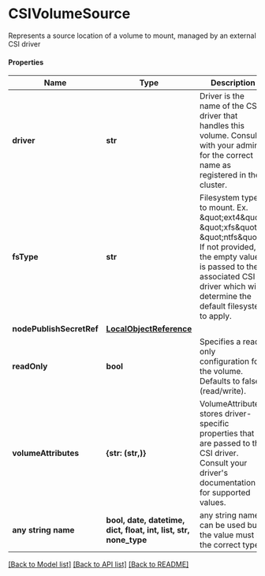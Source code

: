 # CSIVolumeSource

Represents a source location of a volume to mount, managed by an external CSI driver

#### Properties
Name | Type | Description | Notes
------------ | ------------- | ------------- | -------------
**driver** | **str** | Driver is the name of the CSI driver that handles this volume. Consult with your admin for the correct name as registered in the cluster. | 
**fsType** | **str** | Filesystem type to mount. Ex. \&quot;ext4\&quot;, \&quot;xfs\&quot;, \&quot;ntfs\&quot;. If not provided, the empty value is passed to the associated CSI driver which will determine the default filesystem to apply. | [optional] 
**nodePublishSecretRef** | [**LocalObjectReference**](LocalObjectReference.md) |  | [optional] 
**readOnly** | **bool** | Specifies a read-only configuration for the volume. Defaults to false (read/write). | [optional] 
**volumeAttributes** | **{str: (str,)}** | VolumeAttributes stores driver-specific properties that are passed to the CSI driver. Consult your driver&#x27;s documentation for supported values. | [optional] 
**any string name** | **bool, date, datetime, dict, float, int, list, str, none_type** | any string name can be used but the value must be the correct type | [optional]

[[Back to Model list]](../README.md#documentation-for-models) [[Back to API list]](../README.md#documentation-for-api-endpoints) [[Back to README]](../README.md)

